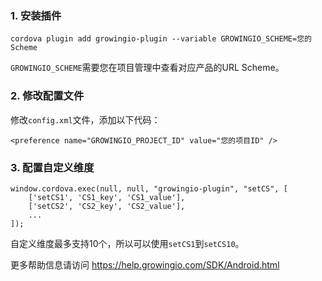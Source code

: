 
### 1. 安装插件
```
cordova plugin add growingio-plugin --variable GROWINGIO_SCHEME=您的Scheme
```
`GROWINGIO_SCHEME`需要您在项目管理中查看对应产品的URL Scheme。
### 2. 修改配置文件
修改`config.xml`文件，添加以下代码：
```
<preference name="GROWINGIO_PROJECT_ID" value="您的项目ID" />
```

### 3. 配置自定义维度

```
window.cordova.exec(null, null, "growingio-plugin", "setCS", [
    ['setCS1', 'CS1_key', 'CS1_value'],
    ['setCS2', 'CS2_key', 'CS2_value'],
    ...
]);
```
自定义维度最多支持10个，所以可以使用`setCS1`到`setCS10`。

更多帮助信息请访问 https://help.growingio.com/SDK/Android.html